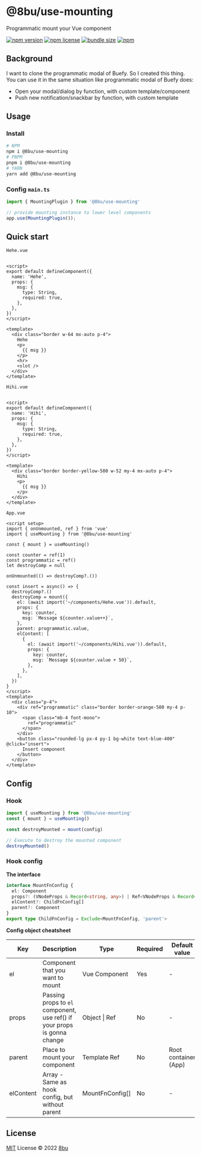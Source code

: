 # @8bu/use-mounting

Programmatic mount your Vue component

[![npm version](https://img.shields.io/npm/v/@8bu/use-mounting?style=for-the-badge)](https://www.npmjs.com/package/@8bu/use-mounting)
[![npm license](https://img.shields.io/npm/l/@8bu/use-mounting?style=for-the-badge)](https://github.com/8bu/@8bu/use-mounting/blob/main/LICENSE)
[![bundle size](https://img.shields.io/bundlephobia/minzip/@8bu/use-mounting?style=for-the-badge)](https://bundlephobia.com/result?p=@8bu/use-mounting)
[![npm](https://img.shields.io/npm/dm/@8bu/use-mounting?style=for-the-badge)](https://www.npmjs.com/package/@8bu/use-mounting)

## Background

I want to clone the programmatic modal of Buefy. So I created this thing.
You can use it in the same situation like programmatic modal of Buefy does:

- Open your modal/dialog by function, with custom template/component
- Push new notification/snackbar by function, with custom template

## Usage

### Install

```bash
# NPM
npm i @8bu/use-mounting
# PNPM
pnpm i @8bu/use-mounting
# YARN
yarn add @8bu/use-mounting
```

### Config `main.ts`

```typescript
import { MountingPlugin } from '@8bu/use-mounting'

// provide mounting instance to lower level components
app.use(MountingPlugin());
```

## Quick start

`Hehe.vue`

```Vue

<script>
export default defineComponent({
  name: 'Hehe',
  props: {
    msg: {
      type: String,
      required: true,
    },
  },
})
</script>

<template>
  <div class="border w-64 mx-auto p-4">
    Hehe
    <p>
      {{ msg }}
    </p>
    <hr>
    <slot />
  </div>
</template>

```

`Hihi.vue`

```Vue

<script>
export default defineComponent({
  name: 'Hihi',
  props: {
    msg: {
      type: String,
      required: true,
    },
  },
})
</script>

<template>
  <div class="border border-yellow-500 w-52 my-4 mx-auto p-4">
    Hihi
    <p>
      {{ msg }}
    </p>
  </div>
</template>

```

`App.vue`

```Vue
<script setup>
import { onUnmounted, ref } from 'vue'
import { useMounting } from '@8bu/use-mounting'

const { mount } = useMounting()

const counter = ref(1)
const programmatic = ref()
let destroyComp = null

onUnmounted(() => destroyComp?.())

const insert = async() => {
  destroyComp?.()
  destroyComp = mount({
    el: (await import('~/components/Hehe.vue')).default,
    props: {
      key: counter,
      msg: `Message ${counter.value++}`,
    },
    parent: programmatic.value,
    elContent: [
      {
        el: (await import('~/components/Hihi.vue')).default,
        props: {
          key: counter,
          msg: `Message ${counter.value + 50}`,
        },
      },
    ],
  })
}
</script>
<template>
  <div class="p-4">
    <div ref="programmatic" class="border border-orange-500 my-4 p-10">
      <span class="mb-4 font-mono">
        ref="programmatic"
      </span>
    </div>
    <button class="rounded-lg px-4 py-1 bg-white text-blue-400" @click="insert">
      Insert component
    </button>
  </div>
</template>

```

## Config

### Hook

```typescript
import { useMounting } from '@8bu/use-mounting'
const { mount } = useMounting()

const destroyMounted = mount(config)

// Execute to destroy the mounted component
destroyMounted()
```

### Hook config

__The interface__

```ts
interface MountFnConfig {
  el: Component
  props?: (VNodeProps & Record<string, any>) | Ref<VNodeProps & Record<string, any>>
  elContent?: ChildFnConfig[]
  parent?: Component
}
export type ChildFnConfig = Exclude<MountFnConfig, 'parent'>
```

__Config object cheatsheet__

| Key        | Description                                                               | Type             | Required  | Default value         |
|----------- |-------------------------------------------------------------------------- |----------------- |---------- |---------------------- |
| el         | Component that you want to mount                                          | Vue Component    | Yes       | -                     |
| props      | Passing props to `el` component, use ref() if your props is gonna change  | Object \| Ref    | No        | -                     |
| parent     | Place to mount your component                                             | Template Ref     | No        | Root container (App)  |
| elContent  | Array - Same as hook config, but without parent                           | MountFnConfig[]  | No        | -                     |

## License

[MIT](./LICENSE) License © 2022 [8bu](https://github.com/8bu)
